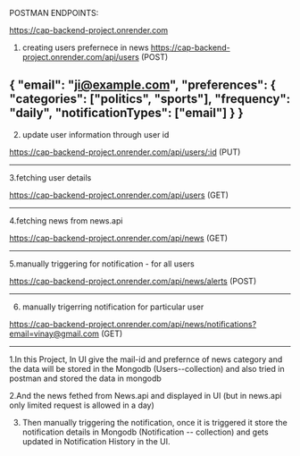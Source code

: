 POSTMAN ENDPOINTS:


https://cap-backend-project.onrender.com


1. creating users prefernece in news 
https://cap-backend-project.onrender.com/api/users (POST)

{
  "email": "ji@example.com",
  "preferences": {
    "categories": ["politics", "sports"],
    "frequency": "daily",
    "notificationTypes": ["email"]
  }
}
------------------------------------------------------------------------------------

2. update user information through user id

https://cap-backend-project.onrender.com/api/users/:id (PUT)

--------------------------------------------------------------------------------------
3.fetching user details

https://cap-backend-project.onrender.com/api/users (GET)

--------------------------------------------------------------------------------------

4.fetching news from news.api

https://cap-backend-project.onrender.com/api/news (GET)

--------------------------------------------------------------------------------------

5.manually triggering for notification - for all users

https://cap-backend-project.onrender.com/api/news/alerts (POST)

--------------------------------------------------------------------------------------

6. manually trigerring notification for particular user  

https://cap-backend-project.onrender.com/api/news/notifications?email=vinay@gmail.com (GET)

-----------------------------------------------------------------------------------------------------

1.In this Project, In UI give the mail-id and prefernce of news category and the data will be stored in the Mongodb (Users--collection) 
and also tried in postman and stored the data in mongodb

2.And the news fethed from News.api and displayed in UI (but in news.api only limited request is allowed in a day)

3. Then manually triggering the notification, once it is triggered it store the notification details in Mongodb (Notification -- collection) 
and gets updated in Notification History in the UI.